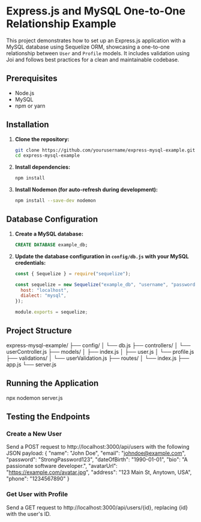 # Express.js and MySQL One-to-One Relationship Example

This project demonstrates how to set up an Express.js application with a MySQL database using Sequelize ORM, showcasing a one-to-one relationship between `User` and `Profile` models. It includes validation using Joi and follows best practices for a clean and maintainable codebase.

## Prerequisites

- Node.js
- MySQL
- npm or yarn

## Installation

1. **Clone the repository:**

   ```bash
   git clone https://github.com/yourusername/express-mysql-example.git
   cd express-mysql-example
   ```

2. **Install dependencies:**

   ```bash
   npm install
   ```

3. **Install Nodemon (for auto-refresh during development):**

   ```bash
   npm install --save-dev nodemon
   ```

## Database Configuration

1. **Create a MySQL database:**

   ```sql
   CREATE DATABASE example_db;
   ```

2. **Update the database configuration in `config/db.js` with your MySQL credentials:**

   ```javascript
   const { Sequelize } = require("sequelize");

   const sequelize = new Sequelize("example_db", "username", "password", {
     host: "localhost",
     dialect: "mysql",
   });

   module.exports = sequelize;
   ```

## Project Structure

express-mysql-example/
├── config/
│ └── db.js
├── controllers/
│ └── userController.js
├── models/
│ ├── index.js
│ ├── user.js
│ └── profile.js
├── validations/
│ └── userValidation.js
├── routes/
│ └── index.js
├── app.js
└── server.js


## Running the Application
npx nodemon server.js

## Testing the Endpoints
### Create a New User

Send a POST request to http://localhost:3000/api/users with the following JSON payload:
{
  "name": "John Doe",
  "email": "johndoe@example.com",
  "password": "StrongPassword123",
  "dateOfBirth": "1990-01-01",
  "bio": "A passionate software developer.",
  "avatarUrl": "https://example.com/avatar.jpg",
  "address": "123 Main St, Anytown, USA",
  "phone": "1234567890"
}
### Get User with Profile
Send a GET request to http://localhost:3000/api/users/{id}, replacing {id} with the user's ID.
